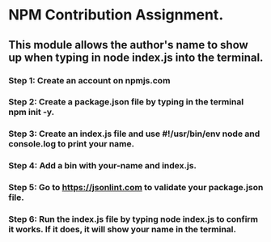 # NPM Contribution Assignment.
## This module allows the author's name to show up when typing in node index.js into the terminal.
### Step 1: Create an account on npmjs.com
### Step 2: Create a package.json file by typing in the terminal npm init -y.
### Step 3: Create an index.js file and use #!/usr/bin/env node and console.log to print your name.
### Step 4: Add a bin with your-name and index.js. 
### Step 5: Go to https://jsonlint.com to validate your package.json file. 
### Step 6: Run the index.js file by typing node index.js to confirm it works. If it does, it will show your name in the terminal.
